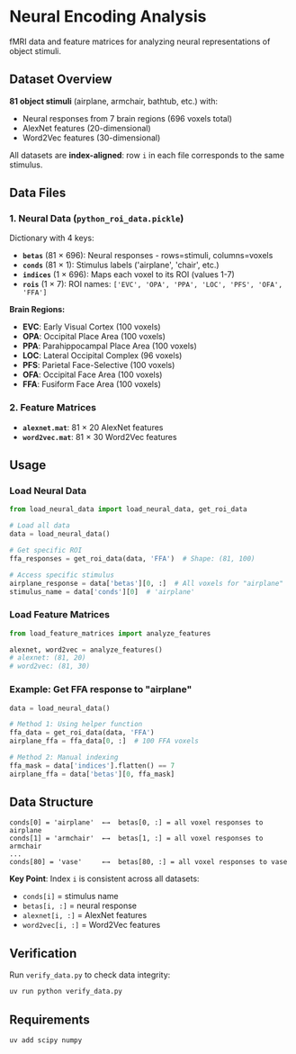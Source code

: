 # Neural Encoding Analysis

fMRI data and feature matrices for analyzing neural representations of object stimuli.

## Dataset Overview

**81 object stimuli** (airplane, armchair, bathtub, etc.) with:
- Neural responses from 7 brain regions (696 voxels total)
- AlexNet features (20-dimensional)
- Word2Vec features (30-dimensional)

All datasets are **index-aligned**: row `i` in each file corresponds to the same stimulus.

## Data Files

### 1. Neural Data (`python_roi_data.pickle`)

Dictionary with 4 keys:

- **`betas`** (81 × 696): Neural responses - rows=stimuli, columns=voxels
- **`conds`** (81 × 1): Stimulus labels ('airplane', 'chair', etc.)
- **`indices`** (1 × 696): Maps each voxel to its ROI (values 1-7)
- **`rois`** (1 × 7): ROI names: `['EVC', 'OPA', 'PPA', 'LOC', 'PFS', 'OFA', 'FFA']`

**Brain Regions:**
- **EVC**: Early Visual Cortex (100 voxels)
- **OPA**: Occipital Place Area (100 voxels)
- **PPA**: Parahippocampal Place Area (100 voxels)
- **LOC**: Lateral Occipital Complex (96 voxels)
- **PFS**: Parietal Face-Selective (100 voxels)
- **OFA**: Occipital Face Area (100 voxels)
- **FFA**: Fusiform Face Area (100 voxels)

### 2. Feature Matrices

- **`alexnet.mat`**: 81 × 20 AlexNet features
- **`word2vec.mat`**: 81 × 30 Word2Vec features

## Usage

### Load Neural Data

```python
from load_neural_data import load_neural_data, get_roi_data

# Load all data
data = load_neural_data()

# Get specific ROI
ffa_responses = get_roi_data(data, 'FFA')  # Shape: (81, 100)

# Access specific stimulus
airplane_response = data['betas'][0, :]  # All voxels for "airplane"
stimulus_name = data['conds'][0]  # 'airplane'
```

### Load Feature Matrices

```python
from load_feature_matrices import analyze_features

alexnet, word2vec = analyze_features()
# alexnet: (81, 20)
# word2vec: (81, 30)
```

### Example: Get FFA response to "airplane"

```python
data = load_neural_data()

# Method 1: Using helper function
ffa_data = get_roi_data(data, 'FFA')
airplane_ffa = ffa_data[0, :]  # 100 FFA voxels

# Method 2: Manual indexing
ffa_mask = data['indices'].flatten() == 7
airplane_ffa = data['betas'][0, ffa_mask]
```

## Data Structure

```
conds[0] = 'airplane'  ←→  betas[0, :] = all voxel responses to airplane
conds[1] = 'armchair'  ←→  betas[1, :] = all voxel responses to armchair
...
conds[80] = 'vase'     ←→  betas[80, :] = all voxel responses to vase
```

**Key Point**: Index `i` is consistent across all datasets:
- `conds[i]` = stimulus name
- `betas[i, :]` = neural response
- `alexnet[i, :]` = AlexNet features
- `word2vec[i, :]` = Word2Vec features

## Verification

Run `verify_data.py` to check data integrity:

```bash
uv run python verify_data.py
```

## Requirements

```bash
uv add scipy numpy
```
